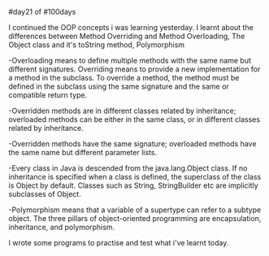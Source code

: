 #day21 of #100days

I continued the OOP concepts i was learning yesterday. I learnt about the differences between Method Overriding and Method Overloading, The Object class and it's toString method, Polymorphism

-Overloading means to define multiple methods with the same name but different signatures. Overriding means to provide a new implementation for a method in the subclass. To override a method, the method must be defined in the subclass using the same signature and the same or compatible return type.

-Overridden methods are in different classes related by inheritance; overloaded methods can be either in the same class, or in different classes related by inheritance.

-Overridden methods have the same signature; overloaded methods have the same name but different parameter lists.

-Every class in Java is descended from the java.lang.Object class. If no inheritance is specified when a class is defined, the superclass of the class is Object by default. Classes such as String, StringBuilder etc are implicitly subclasses of Object.

-Polymorphism means that a variable of a supertype can refer to a subtype object. The three pillars of object-oriented programming are encapsulation, inheritance, and polymorphism.

I wrote some programs to practise and test what i've learnt today.
